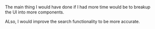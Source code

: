 The main thing I would have done if I had more time would be to breakup the UI into more components.


ALso, I would improve the search functionality to be more accurate.